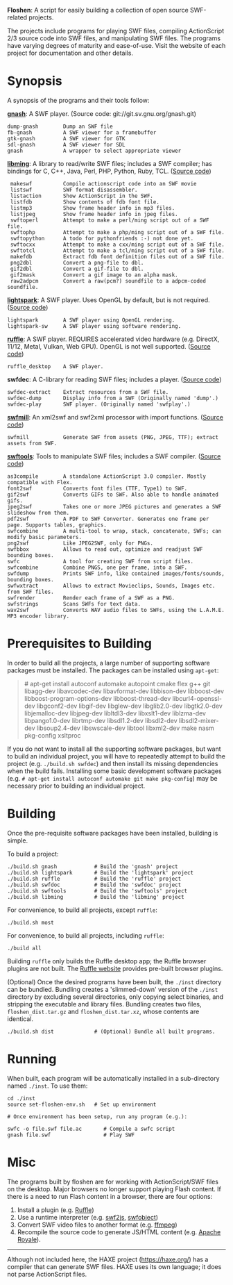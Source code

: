 **Floshen**: A script for easily building a collection of open source
SWF-related projects.

The projects include programs for playing SWF files, compiling ActionScript 2/3
source code into SWF files, and manipulating SWF files. The programs have
varying degrees of maturity and ease-of-use. Visit the website of each project
for documentation and other details.  

# Synopsis

A synopsis of the programs and their tools follow:


[**gnash**](https://www.gnu.org/software/gnash/): A SWF player. (Source code:
git://git.sv.gnu.org/gnash.git)

    dump-gnash        Dump an SWF file
    fb-gnash          A SWF viewer for a framebuffer
    gtk-gnash         A SWF viewer for GTK
    sdl-gnash         A SWF viewer for SDL
    gnash             A wrapper to select appropriate viewer


[**libming**](http://www.libming.org/): A library to read/write SWF files;
includes a SWF compiler; has bindings for C, C++, Java, Perl, PHP, Python,
Ruby, TCL. ([Source code](https://github.com/libming/libming))

     makeswf          Compile actionscript code into an SWF movie
     listswf          SWF format disassembler.
     listaction       Show ActionScript in the SWF.
     listfdb          Show contents of fdb font file.
     listmp3          Show frame header info in mp3 files.
     listjpeg         Show frame header info in jpeg files.
     swftoperl        Attempt to make a perl/ming script out of a SWF file.
     swftophp         Attempt to make a php/ming script out of a SWF file.
     swftopython      A todo for pythonfriends :-) not done yet.
     swftocxx         Attempt to make a cxx/ming script out of a SWF file.
     swftotcl         Attempt to make a tcl/ming script out of a SWF file.
     makefdb          Extract fdb font definition files out of a SWF file.
     png2dbl          Convert a png-file to dbl.
     gif2dbl          Convert a gif-file to dbl.
     gif2mask         Convert a gif image to an alpha mask.
     raw2adpcm        Convert a raw(pcm?) soundfile to a adpcm-coded soundfile.


[**lightspark**](https://lightspark.github.io/): A SWF player. Uses OpenGL by
default, but is not required.
([Source code](https://github.com/lightspark/lightspark))

    lightspark        A SWF player using OpenGL rendering.
    lightspark-sw     A SWF player using software rendering.


[**ruffle**](https://ruffle.rs/): A SWF player. REQUIRES accelerated video
hardware (e.g. DirectX, 11/12, Metal, Vulkan, Web GPU). OpenGL is not well
supported. ([Source code](https://github.com/ruffle-rs/ruffle))

    ruffle_desktop    A SWF player.


**swfdec**: A C-library for reading SWF files; includes a player.
([Source code](https://github.com/mltframework/swfdec))

    swfdec-extract    Extract resources from a SWF file.
    swfdec-dump       Display info from a SWF (Originally named 'dump'.)
    swfdec-play       SWF player. (Originally named 'swfplay'.)


[**swfmill**](https://www.swfmill.org/): An xml2swf and swf2xml processor with import
functions. ([Source code](https://github.com/djcsdy/swfmill))

    swfmill           Generate SWF from assets (PNG, JPEG, TTF); extract assets from SWF.


[**swftools**](http://swftools.org/): Tools to manipulate SWF files; includes
a SWF compiler. ([Source code](https://github.com/matthiaskramm/swftools))

    as3compile        A standalone ActionScript 3.0 compiler. Mostly compatible with Flex.
    font2swf          Converts font files (TTF, Type1) to SWF.
    gif2swf           Converts GIFs to SWF. Also able to handle animated gifs.
    jpeg2swf          Takes one or more JPEG pictures and generates a SWF slideshow from them.
    pdf2swf           A PDF to SWF Converter. Generates one frame per page. Supports tables, graphics.
    swfcombine        A multi-tool to wrap, stack, concatenate, SWFs; can modify basic parameters.
    png2swf           Like JPEG2SWF, only for PNGs.
    swfbbox           Allows to read out, optimize and readjust SWF bounding boxes.
    swfc              A tool for creating SWF from script files.
    swfcombine        Combine PNGS, one per frame, into a SWF.
    swfdump           Prints SWF info, like contained images/fonts/sounds, bounding boxes.
    swfwxtract        Allows to extract Movieclips, Sounds, Images etc. from SWF files.
    swfrender         Render each frame of a SWF as a PNG.
    swfstrings        Scans SWFs for text data.
    wav2swf           Converts WAV audio files to SWFs, using the L.A.M.E. MP3 encoder library.

# Prerequisites to Building

In order to build all the projects, a large number of supporting software
packages must be installed. The packages can be installed using `apt-get`:

> \# apt-get install autoconf automake autopoint cmake flex g++ git libagg-dev libavcodec-dev libavformat-dev libbison-dev libboost-dev libboost-program-options-dev libboost-thread-dev libcurl4-openssl-dev libgconf2-dev libgif-dev libglew-dev libglib2.0-dev libgtk2.0-dev libjemalloc-dev libjpeg-dev libltdl3-dev libxslt1-dev liblzma-dev libpango1.0-dev librtmp-dev libsdl1.2-dev libsdl2-dev libsdl2-mixer-dev libsoup2.4-dev libswscale-dev libtool libxml2-dev make nasm pkg-config xsltproc

If you do not want to install all the supporting software packages, but want
to build an individual project, you will have to repeatedly attempt to build the
project (e.g. `./build.sh swfdec`) and then install its missing dependencies
when the build fails. Installing some basic development software packages
(e.g. `# apt-get install autoconf automake git make pkg-config`) may be
necessary prior to building an individual project.

# Building

Once the pre-requisite software packages have been installed, building is simple.

To build a project:

    ./build.sh gnash            # Build the 'gnash' project
    ./build.sh lightspark       # Build the 'lightspark' project
    ./build.sh ruffle           # Build the 'ruffle' project
    ./build.sh swfdoc           # Build the 'swfdoc' project
    ./build.sh swftools         # Build the 'swftools' project
    ./build.sh libming          # Build the 'libming' project

For convenience, to build all projects, except `ruffle`:

    ./build.sh most

For convenience, to build all projects, including `ruffle`:

    ./build all

Building `ruffle` only builds the Ruffle desktop app; the Ruffle browser
plugins are not built. The [Ruffle website](https://ruffle.rs/) provides
pre-built browser plugins.

(Optional) Once the desired programs have been built, the `./inst` directory
can be bundled. Bundling creates a 'slimmed-down' version of the `./inst`
directory by excluding several directories, only copying select binaries, and
stripping the executable and library files. Bundling creates two files,
`floshen_dist.tar.gz` and `floshen_dist.tar.xz`, whose contents are identical.

    ./build.sh dist             # (Optional) Bundle all built programs.


# Running

When built, each program will be automatically installed in a sub-directory
named `./inst`. To use them:

    cd ./inst
    source set-floshen-env.sh   # Set up environment

    # Once environment has been setup, run any program (e.g.):

    swfc -o file.swf file.ac       # Compile a swfc script
    gnash file.swf                 # Play SWF

# Misc

The programs built by floshen are for working with ActionScript/SWF files on
the desktop. Major browsers no longer support playing Flash content. If there
is a need to run Flash content in a browser, there are four options:

1. Install a plugin (e.g. [Ruffle](https://ruffle.rs/))
1. Use a runtime interpreter (e.g. [swf2js](https://github.com/swf2js/swf2js), [swfobject](https://github.com/swfobject/swfobject))
1. Convert SWF video files to another format (e.g. [ffmpeg](http://ffmpeg.org/))
1. Recompile the source code to generate JS/HTML content (e.g. [Apache Royale](https://royale.apache.org/)).

---

Although not included here, the HAXE project (https://haxe.org/) has a compiler
that can generate SWF files. HAXE uses its own language; it does not parse
ActionScript files.
